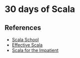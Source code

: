 # 30 days of Scala


## References
* [Scala School](http://twitter.github.io/scala_school/)
* [Effective Scala](http://twitter.github.io/effectivescala/)
* [Scala for the Impatient](https://horstmann.com/scala/)
